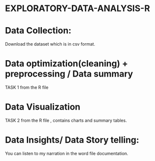 # EXPLORATORY-DATA-ANALYSIS-R
# Data Collection:
Download the dataset which is in csv format.

# Data optimization(cleaning) + preprocessing / Data summary
TASK 1 from the R file

# Data Visualization
TASK 2 from the R file , contains charts and summary tables. 

# Data Insights/ Data Story telling:
You can listen to my narration in the word file documentation.
